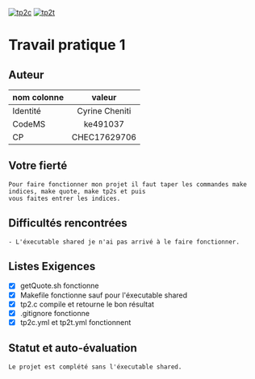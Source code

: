 [![tp2c](https://github.com/CyrineCheniti/inf3135-h2021/actions/workflows/tp2c.yml/badge.svg)](https://github.com/CyrineCheniti/inf3135-h2021/actions/workflows/tp2c.yml)
[![tp2t](https://github.com/CyrineCheniti/inf3135-h2021/actions/workflows/tp2t.yml/badge.svg)](https://github.com/CyrineCheniti/inf3135-h2021/actions/workflows/tp2t.yml)
# Travail pratique 1

   ## Auteur

   | nom colonne  | valeur |
   | ------------- |:-------------:|
   | Identité      | Cyrine Cheniti     |
   | CodeMS      | ke491037     | 
   | CP      | CHEC17629706     |

   ## Votre fierté
   ```
   Pour faire fonctionner mon projet il faut taper les commandes make indices, make quote, make tp2s et puis 
   vous faites entrer les indices.  
   ```

   ## Difficultés rencontrées
   
   ```
   - L'éxecutable shared je n'ai pas arrivé à le faire fonctionner.
   ```

   ## Listes Exigences
   
   - [x] getQuote.sh fonctionne 
   - [x] Makefile fonctionne sauf pour l'éxecutable shared
   - [x] tp2.c compile et retourne le bon résultat 
   - [x] .gitignore fonctionne
   - [x] tp2c.yml et tp2t.yml fonctionnent

   ## Statut et auto-évaluation

   ```
   Le projet est complété sans l'éxecutable shared.
   ```
